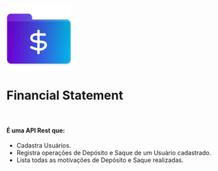 <div display = flex justtify-content = "center">
    <img src ="/tmp/moneyfolder_99354.png" width= "150px">
</div>
<h1>Financial Statement</h1>
<br>
<h4>É uma API Rest que:</h4>
<ul>
    <li>Cadastra Usuários.</li>
    <li>Registra operações de Depósito e Saque de um Usuário cadastrado.</li>
    <li>Lista todas as motivações de Depósito e Saque realizadas.</li>
</ul>
